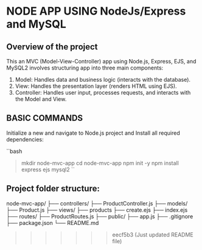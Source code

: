 # NODE APP USING NodeJs/Express and MySQL

## Overview of the project

This an MVC (Model-View-Controller) app using Node.js, Express, EJS, and MySQL2 involves 
structuring app into three main components:

1. Model: Handles data and business logic (interacts with the database).
2. View: Handles the presentation layer (renders HTML using EJS).
3. Controller: Handles user input, processes requests, and interacts with the Model and View.

## BASIC COMMANDS

Initialize a new and navigate to Node.js project and Install all required dependencies:

``bash
> mkdir node-mvc-app
> cd node-mvc-app
> npm init -y
> npm install express ejs mysql2
``

## Project folder structure:

node-mvc-app/
├── controllers/
    ├── ProductController.js
├── models/
    ├── Product.js
├── views/
    ├── products
        ├── create.ejs
        ├── index.ejs
├── routes/
    ├── ProductRoutes.js
├── public/
├── app.js
├── .gitignore
├── package.json
└── README.md
>>>>>>> eecf5b3 (Just updated README file)
